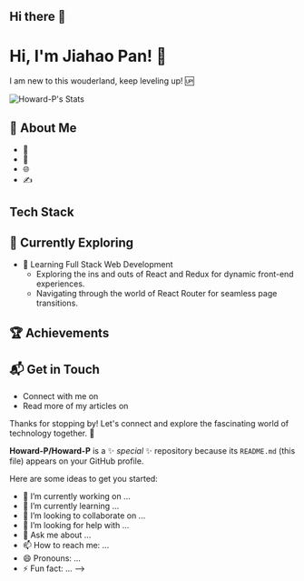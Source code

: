 ## Hi there 👋
# Hi, I'm Jiahao Pan! 👋

I am new to this wouderland, keep leveling up! 🆙

![Howard-P's Stats](https://github-readme-stats.vercel.app/api?username=Howard-P&theme=vue-dark&show_icons=true&hide_border=true&count_private=true)

## 🚀 About Me

- 🔭 
- 📝 
- 🌐 
- ✍️ 

## Tech Stack

## 🌱 Currently Exploring

- 🚀 Learning Full Stack Web Development
  - Exploring the ins and outs of React and Redux for dynamic front-end experiences.
  - Navigating through the world of React Router for seamless page transitions.

 ## 🏆 Achievements


## 📬 Get in Touch

- Connect with me on 
- Read more of my articles on

Thanks for stopping by! Let's connect and explore the fascinating world of technology together. 🚀

**Howard-P/Howard-P** is a ✨ _special_ ✨ repository because its `README.md` (this file) appears on your GitHub profile.

Here are some ideas to get you started:

- 🔭 I’m currently working on ...
- 🌱 I’m currently learning ...
- 👯 I’m looking to collaborate on ...
- 🤔 I’m looking for help with ...
- 💬 Ask me about ...
- 📫 How to reach me: ...
- 😄 Pronouns: ...
- ⚡ Fun fact: ...
-->
